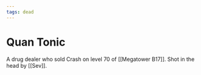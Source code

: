 ```yaml
---
tags: dead
---
```

# Quan Tonic

A drug dealer who sold Crash on level 70 of [[Megatower B17]]. Shot in the head by [[Sev]].

